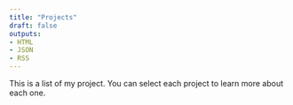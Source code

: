 ```yaml
---
title: "Projects"
draft: false
outputs:
- HTML
- JSON
- RSS
---
```


This is a list of my project. You can select each project to learn more about each one.
